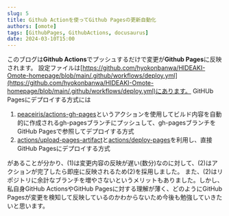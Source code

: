 ```yaml
---
slug: 5
title: Github Actionを使ってGithub Pagesの更新自動化
authors: [omote]
tags: [GithubPages, GithubActions, docusaurus]
date: 2024-03-10T15:00
---
```


このブログは**Github Actions**でプッシュするだけで変更が**Github Pages**に反映されます。
設定ファイルは[https://github.com/hyokonbanwa/HIDEAKI-Omote-homepage/blob/main/.github/workflows/deploy.yml](https://github.com/hyokonbanwa/HIDEAKI-Omote-homepage/blob/main/.github/workflows/deploy.yml)にあります。
GitHUb Pagesにデプロイする方式には
1. [peaceiris/actions-gh-pages](https://github.com/actions/upload-pages-artifact)というアクションを使用してビルド内容を自動的に作成されるgh-pagesブランチにプッシュして、gh-pagesブランチをGitHub Pagesで参照してデプロイする方式
2. [actions/upload-pages-artifact](https://github.com/actions/upload-pages-artifact)と[actions/deploy-pages](https://github.com/actions/deploy-pages)を利用し、直接GitHub Pagesにデプロイする方式  
 <!-- dummy comment line for breaking list -->  
があることが分かり、(1)は変更内容の反映が遅い(数分)なのに対して、(2)はアクションが完了したら即座に反映されるため(2)を採用しました。
また、(2)はリポジトリに余計なブランチを増やさないというメリットもありました。しかし、私自身GitHub ActionsやGitHub Pagesに対する理解が薄く、どのようにGitHub Pagesが変更を検知して反映しているのかわからないため今後も勉強していきたいと思います。
